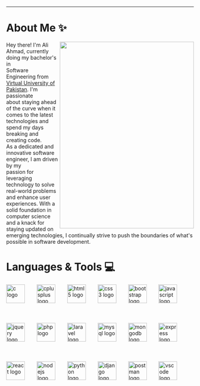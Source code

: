 ***
# About Me ✨
<img align="right" src="https://cdn.discordapp.com/attachments/1205840022029209630/1205911966061830244/Github_Gif_-_Made_with_Clipchamp_1.gif?ex=65da1809&is=65c7a309&hm=266f7981524c0f09fa07c265279ee659426af8fcd8bee56dca64df378f3bd6fd&" width="360" height="500">
<p align="left">Hey there! I'm Ali Ahmad, currently doing my bachelor's in </br> Software Engineering from <a href="https://www.vu.edu.pk/">Virtual University of Pakistan</a>. I'm passionate </br> about staying ahead of the curve when it comes to the latest </br> technologies and spend my days breaking and creating code. <br>
As a dedicated and innovative software engineer, I am driven by my </br> passion for leveraging technology to solve real-world problems and enhance user experiences. With a solid foundation in computer science and a knack for </br> staying updated on emerging technologies, I continually strive to push the boundaries of what's possible in software development.
</p>

# Languages & Tools 💻

<div align="left" style="margin-bottom: 50px;">
    <img src="https://cdn.jsdelivr.net/gh/devicons/devicon/icons/c/c-original.svg" height="50" alt="c logo" />
    <img width="24" />
    <img src="https://cdn.jsdelivr.net/gh/devicons/devicon/icons/cplusplus/cplusplus-original.svg" height="50" alt="cplusplus logo" />
    <img width="24" />
    <img src="https://cdn.jsdelivr.net/gh/devicons/devicon/icons/html5/html5-original.svg" height="50" alt="html5 logo" />
    <img width="24" />
    <img src="https://cdn.jsdelivr.net/gh/devicons/devicon/icons/css3/css3-original.svg" height="50" alt="css3 logo" />
    <img width="24" />
    <img src="https://cdn.jsdelivr.net/gh/devicons/devicon/icons/bootstrap/bootstrap-original.svg" height="50" alt="bootstrap logo" />
    <img width="24" />
    <img src="https://cdn.jsdelivr.net/gh/devicons/devicon/icons/javascript/javascript-original.svg" height="50" alt="javascript logo" />
    <img width="24" />
</div>

<div align="left" style="margin-bottom: 50px;">
    <img src="https://cdn.jsdelivr.net/gh/devicons/devicon/icons/jquery/jquery-original.svg" height="50" alt="jquery logo" />
    <img width="24" />
    <img src="https://cdn.jsdelivr.net/gh/devicons/devicon/icons/php/php-original.svg" height="50" alt="php logo" />
    <img width="24" />
    <img src="https://cdn.simpleicons.org/laravel/FF2D20" height="50" alt="laravel logo" />
    <img width="24" />
    <img src="https://cdn.simpleicons.org/mysql/4479A1" height="50" alt="mysql logo" />
    <img width="24" />
    <img src="https://cdn.jsdelivr.net/gh/devicons/devicon/icons/mongodb/mongodb-original.svg" height="50" alt="mongodb logo" />
    <img width="24" />
    <img src="https://skillicons.dev/icons?i=express" height="50" alt="express logo" />
    <img width="24" />
</div>

<div align="left" style="margin-bottom: 50px;">
    <img src="https://cdn.jsdelivr.net/gh/devicons/devicon/icons/react/react-original.svg" height="50" alt="react logo" />
    <img width="24" />
    <img src="https://skillicons.dev/icons?i=nodejs" height="50" alt="nodejs logo" />
    <img width="24" />
    <img src="https://cdn.jsdelivr.net/gh/devicons/devicon/icons/python/python-original.svg" height="50" alt="python logo" />
    <img width="24" />
    <img src="https://cdn.jsdelivr.net/gh/devicons/devicon/icons/django/django-plain.svg" height="50" alt="django logo" />
    <img width="24" />
    <img src="https://skillicons.dev/icons?i=postman" height="50" alt="postman logo" />
    <img width="24" />
    <img src="https://cdn.jsdelivr.net/gh/devicons/devicon/icons/vscode/vscode-original.svg" height="50" alt="vscode logo" />
    <img width="24" />
</div>
